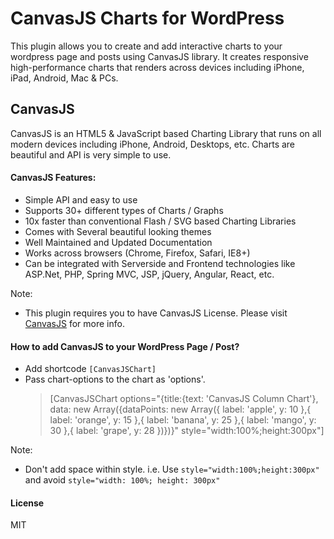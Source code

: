 # CanvasJS Charts for WordPress

This plugin allows you to create and add interactive charts to your wordpress page and posts using CanvasJS library. It creates responsive high-performance charts that renders across devices including iPhone, iPad, Android, Mac & PCs.

## CanvasJS
CanvasJS is an HTML5 & JavaScript based Charting Library that runs on all modern devices including iPhone, Android, Desktops, etc. Charts are beautiful and API is very simple to use.

#### CanvasJS Features:
- Simple API and easy to use
- Supports 30+ different types of Charts / Graphs
- 10x faster than conventional Flash / SVG based Charting Libraries
- Comes with Several beautiful looking themes
- Well Maintained and Updated Documentation
- Works across browsers (Chrome, Firefox, Safari, IE8+)
- Can be integrated with Serverside and Frontend technologies like ASP.Net, PHP, Spring MVC, JSP, jQuery, Angular, React, etc.

Note:
- This plugin requires you to have CanvasJS License. Please visit [CanvasJS](https://canvasjs.com/license/) for more info.

#### How to add CanvasJS to your WordPress Page / Post?
- Add shortcode `[CanvasJSChart]`
- Pass chart-options to the chart as 'options'.
  >[CanvasJSChart options="{title:{text: 'CanvasJS Column Chart'}, data: new Array({dataPoints: new Array({ label: 'apple', y: 10 },{ label: 'orange', y: 15 },{ label: 'banana', y: 25 },{ label: 'mango', y: 30 },{ label: 'grape', y: 28 })})}" style="width:100%;height:300px"]

Note:
- Don't add space within style. i.e. Use `style="width:100%;height:300px"` and avoid `style="width: 100%; height: 300px"`

#### License
MIT